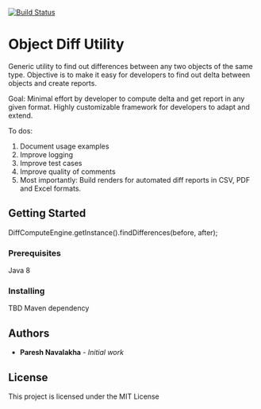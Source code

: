 [![Build Status](https://api.travis-ci.org/PareshNavalakha/ObjectDiffUtil.svg?branch=master)](https://travis-ci.org/PareshNavalakha/ObjectDiffUtil)

# Object Diff Utility

Generic utility to find out differences between any two objects of the same type. 
Objective is to make it easy for developers to find out delta between objects and create reports.

Goal: 
Minimal effort by developer to compute delta and get report in any given format.
Highly customizable framework for developers to adapt and extend.


To dos:
1. Document usage examples
2. Improve logging
3. Improve test cases
4. Improve quality of comments
5. Most importantly: Build renders for automated diff reports in CSV, PDF and Excel formats. 

## Getting Started

DiffComputeEngine.getInstance().findDifferences(before, after);

### Prerequisites

Java 8

### Installing

TBD Maven dependency 


## Authors

* **Paresh Navalakha** - *Initial work*

## License

This project is licensed under the MIT License
